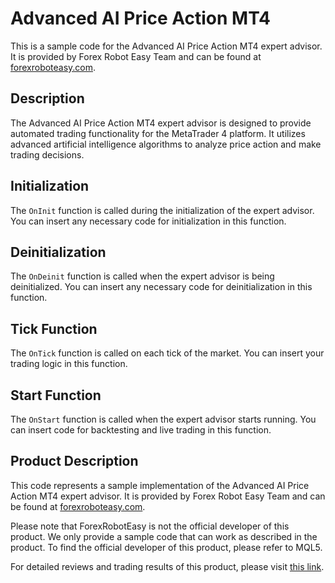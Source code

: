 # Advanced AI Price Action MT4

This is a sample code for the Advanced AI Price Action MT4 expert advisor. It is provided by Forex Robot Easy Team and can be found at [forexroboteasy.com](https://forexroboteasy.com).

## Description

The Advanced AI Price Action MT4 expert advisor is designed to provide automated trading functionality for the MetaTrader 4 platform. It utilizes advanced artificial intelligence algorithms to analyze price action and make trading decisions.

## Initialization

The `OnInit` function is called during the initialization of the expert advisor. You can insert any necessary code for initialization in this function.

## Deinitialization

The `OnDeinit` function is called when the expert advisor is being deinitialized. You can insert any necessary code for deinitialization in this function.

## Tick Function

The `OnTick` function is called on each tick of the market. You can insert your trading logic in this function.

## Start Function

The `OnStart` function is called when the expert advisor starts running. You can insert code for backtesting and live trading in this function.

## Product Description

This code represents a sample implementation of the Advanced AI Price Action MT4 expert advisor. It is provided by Forex Robot Easy Team and can be found at [forexroboteasy.com](https://forexroboteasy.com).

Please note that ForexRobotEasy is not the official developer of this product. We only provide a sample code that can work as described in the product. To find the official developer of this product, please refer to MQL5.

For detailed reviews and trading results of this product, please visit [this link](https://forexroboteasy.com/forex-robot-review/review-advanced-ai-price-action-mt4-real-results-download-instructions/).
